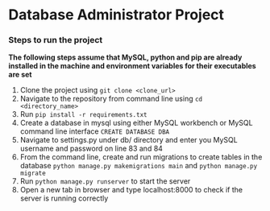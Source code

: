 # Database Administrator Project

### Steps to run the project

**The following steps assume that MySQL, python and pip are already installed in the machine and environment variables for their executables are set**

1. Clone the project using ```git clone <clone_url>```
2. Navigate to the repository from command line using ```cd <directory_name>```
3. Run ```pip install -r requirements.txt```
4. Create a database in mysql using either MySQL workbench or MySQL command line interface ```CREATE DATABASE DBA```
5. Navigate to settings.py under db/ directory and enter you MySQL username and password on line 83 and 84
6. From the command line, create and run migrations to create tables in the database ```python manage.py makemigrations main``` and ```python manage.py migrate```
7. Run ```python manage.py runserver``` to start the server
8. Open a new tab in browser and type localhost:8000 to check if the server is running correctly

